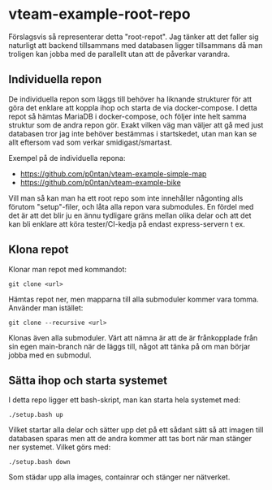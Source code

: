 # vteam-example-root-repo

Förslagsvis så representerar detta "root-repot". Jag tänker att det faller sig naturligt att backend tillsammans med databasen ligger tillsammans då man troligen kan jobba med de parallellt utan att de påverkar varandra.

## Individuella repon

De individuella repon som läggs till behöver ha liknande strukturer för att göra det enklare att koppla ihop och starta de via docker-compose. I detta repot så hämtas MariaDB i docker-compose, och följer inte helt samma struktur som de andra repon gör. Exakt vilken väg man väljer att gå med just databasen tror jag inte behöver bestämmas i startskedet, utan man kan se allt eftersom vad som verkar smidigast/smartast.

Exempel på de individuella repona:

- https://github.com/p0ntan/vteam-example-simple-map
- https://github.com/p0ntan/vteam-example-bike

Vill man så kan man ha ett root repo som inte innehåller någonting alls förutom "setup"-filer, och låta alla repon vara submodules. En fördel med det är att det blir ju en ännu tydligare gräns mellan olika delar och att det kan bli enklare att köra tester/CI-kedja på endast express-servern t ex.

## Klona repot

Klonar man repot med kommandot:

```
git clone <url>
```
Hämtas repot ner, men mapparna till alla submoduler kommer vara tomma. Använder man istället:
```
git clone --recursive <url>
```
Klonas även alla submoduler. Värt att nämna är att de är frånkopplade från sin egen main-branch när de läggs till, något att tänka på om man börjar jobba med en submodul.

## Sätta ihop och starta systemet
I detta repo ligger ett bash-skript, man kan starta hela systemet med:

```
./setup.bash up
```
Vilket startar alla delar och sätter upp det på ett sådant sätt så att imagen till databasen sparas men att de andra kommer att tas bort när man stänger ner systemet. Vilket görs med:

```
./setup.bash down
```
Som städar upp alla images, containrar och stänger ner nätverket.
